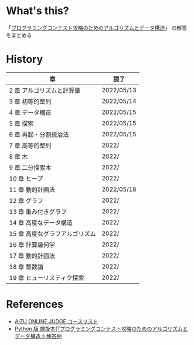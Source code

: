 # What's this?

「[プログラミングコンテスト攻略のためのアルゴリズムとデータ構造](https://book.mynavi.jp/ec/products/detail/id=35408)」
の解答をまとめる

# History

| 章                             | 読了       |
| ------------------------------ | ---------- |
| 2 章 アルゴリズムと計算量      | 2022/05/13 |
| 3 章 初等的整列                | 2022/05/14 |
| 4 章 データ構造                | 2022/05/15 |
| 5 章 探索                      | 2022/05/15 |
| 6 章 再起・分割統治法          | 2022/05/15 |
| 7 章 高等的整列                | 2022/      |
| 8 章 木                        | 2022/      |
| 9 章 二分探索木                | 2022/      |
| 10 章 ヒープ                   | 2022/      |
| 11 章 動的計画法               | 2022/05/18 |
| 12 章 グラフ                   | 2022/      |
| 13 章 重み付きグラフ           | 2022/      |
| 14 章 高度なデータ構造         | 2022/      |
| 15 章 高度なグラフアルゴリズム | 2022/      |
| 16 章 計算幾何学               | 2022/      |
| 17 章 動的計画法               | 2022/      |
| 18 章 整数論                   | 2022/      |
| 19 章 ヒューリスティク探索     | 2022/      |

# References

-   [AIZU ONLINE JUDGE コースリスト](https://onlinejudge.u-aizu.ac.jp/courses/list)
-   [Python 版 螺旋本(『プログラミングコンテスト攻略のためのアルゴリズムとデータ構造』) 解答例](https://qiita.com/somolyot/items/2ca63b7cc379eeb6db3e)

